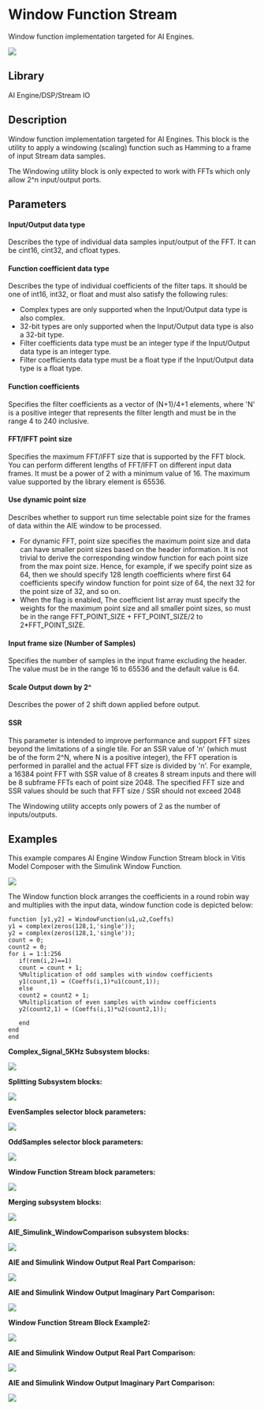 # Window Function Stream

Window function implementation targeted for AI Engines.

![](./Images/block.png)

## Library

AI Engine/DSP/Stream IO

## Description

Window function implementation targeted for AI Engines. This block is
the utility to apply a windowing (scaling) function such as Hamming to a
frame of input Stream data samples.

The Windowing utility block is only expected to work with FFTs which
only allow 2^n input/output ports.

## Parameters

#### Input/Output data type

Describes the type of individual data samples input/output of the
  FFT. It can be cint16, cint32, and cfloat types.

#### Function coefficient data type
Describes the type of individual coefficients of the filter taps. It
  should be one of int16, int32, or float and must also satisfy the
  following rules:
  - Complex types are only supported when the Input/Output data type is
    also complex.
- 32-bit types are only supported when the Input/Output data type is
    also a 32-bit type.
- Filter coefficients data type must be an integer type if the
    Input/Output data type is an integer type.
- Filter coefficients data type must be a float type if the
    Input/Output data type is a float type.

#### Function coefficients

Specifies the filter coefficients as a vector of (N+1)/4+1 elements,
  where 'N' is a positive integer that represents the filter length and
  must be in the range 4 to 240 inclusive.

#### FFT/IFFT point size

Specifies the maximum FFT/IFFT size that is supported by the FFT block.
  You can perform different lengths of FFT/IFFT on different input data
  frames. It must be a power of 2 with a minimum value of 16. The
  maximum value supported by the library element is 65536.

#### Use dynamic point size
Describes whether to support run time selectable point size for the
  frames of data within the AIE window to be processed.
* For dynamic FFT, point size specifies the maximum point size and data
  can have smaller point sizes based on the header information. It is
  not trivial to derive the corresponding window function for each point
  size from the max point size. Hence, for example, if we specify point
  size as 64, then we should specify 128 length coefficients where first
  64 coefficients specify window function for point size of 64, the next
  32 for the point size of 32, and so on.
* When the flag is enabled, The coefficient list array must specify the
  weights for the maximum point size and all smaller point sizes, so
  must be in the range FFT_POINT_SIZE + FFT_POINT_SIZE/2 to
  2\*FFT_POINT_SIZE.

#### Input frame size (Number of Samples)

Specifies the number of samples in the input frame excluding the
  header. The value must be in the range 16 to 65536 and the default
  value is 64.

#### Scale Output down by 2^

Describes the power of 2 shift down applied before output.

#### SSR

This parameter is intended to improve performance and support FFT
  sizes beyond the limitations of a single tile. For an SSR value of 'n'
  (which must be of the form 2^N, where N is a positive integer), the
  FFT operation is performed in parallel and the actual FFT size is
  divided by 'n'. For example, a 16384 point FFT with SSR value of 8
  creates 8 stream inputs and there will be 8 subframe FFTs each of
  point size 2048. The specified FFT size and SSR values should be such
  that FFT size / SSR should not exceed 2048

The Windowing utility accepts only powers of 2 as the number of
  inputs/outputs.

## Examples 
This example compares AI Engine Window Function Stream block in Vitis Model Composer with the Simulink Window Function.

![](./Images/WindowStream_Ex1.png)

The Window function block arranges the coefficients in a round robin way and multiplies with the input data,
window function code is depicted below:


```
function [y1,y2] = WindowFunction(u1,u2,Coeffs)
y1 = complex(zeros(128,1,'single'));
y2 = complex(zeros(128,1,'single'));
count = 0;
count2 = 0;
for i = 1:1:256
   if(rem(i,2)==1)  
   count = count + 1;
   %Multiplication of odd samples with window coefficients
   y1(count,1) = (Coeffs(i,1)*u1(count,1)); 
   else           
   count2 = count2 + 1;
   %Multiplication of even samples with window coefficients
   y2(count2,1) = (Coeffs(i,1)*u2(count2,1)); 

   end
end
end
```
**Complex_Signal_5KHz Subsystem blocks:**

![](./Images/Complex_Signal_5KHz.png)

**Splitting Subsystem blocks:**

![](./Images/Splitting_Subsystem.png)

**EvenSamples selector block parameters:**

![](./Images/EvenSamples_Selector_BlockParameters.png)

**OddSamples selector block parameters:**

![](./Images/OddSample_Selector_BlockParameters.png)

**Window Function Stream block parameters:**

![](./Images/WindowStreamBlockParameters.png)

**Merging subsystem blocks:**

![](./Images/Merging_Subsystem.png)

**AIE_Simulink_WindowComparison subsystem blocks:**

![](./Images/AIE_Simulink_WindowComparison.png)

**AIE and Simulink Window Output Real Part Comparison:**

![](./Images/WindowOutRealPart.png)

**AIE and Simulink Window Output Imaginary Part Comparison:**

![](./Images/WindowOutImaginaryPart.png)

**Window Function Stream Block Example2:**

![](./Images/WindowStream_Ex2.png)

**AIE and Simulink Window Output Real Part Comparison:**

![](./Images/WindowOut_RealPart_Ex2.png)

**AIE and Simulink Window Output Imaginary Part Comparison:**

![](./Images/WindowOut_imagpart_Ex2.png)

